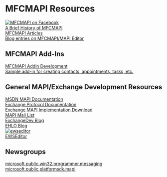 # MFCMAPI Resources
[![MFCMAPI on Facebook](http://badge.facebook.com/badge/26764016480.2776.1538253884.png)](http://www.facebook.com/pages/MFCMAPI/26764016480)<br/>
[A Brief History of MFCMAPI](http://blogs.msdn.com/stephen_griffin/archive/2008/01/04/a-brief-history-of-mfcmapi.aspx)<br/>
[MFCMAPI Articles](MFCMAPIArticles.md)<br/>
[Blog entries on MFCMAPI/MAPI Editor](http://blogs.msdn.com/stephen_griffin/archive/tags/MFCMAPI/default.aspx)<br/>

## MFCMAPI Add-Ins
[MFCMAPI Addin Development](MFCMAPIAddinDevelopment.md)<br/>
[Sample add-in for creating contacts, appointments, tasks, etc.](CreateOutlookItemsAddin.md)

## General MAPI/Exchange Development Resources
[MSDN MAPI Documentation](http://msdn2.microsoft.com/en-us/library/ms529058.aspx)<br/>
[Exchange Protocol Documentation](http://msdn.microsoft.com/en-us/library/cc307725.aspx)<br/>
[Exchange MAPI Implementation Download](http://blogs.msdn.com/stephen_griffin/archive/2006/06/09/announcing-mapi-cdo-download.aspx)<br/>
[MAPI Mail List](http://peach.ease.lsoft.com/archives/mapi-l.html)<br/>
[ExchangeDev Blog](http://blogs.msdn.com/exchangedev)<br/>
[EHLO Blog](http://msexchangeteam.com/archive/category/3305.aspx)<br/>
[![ewseditor](http://www.codeplex.com/Download?ProjectName=ewseditor&DownloadId=309916)](http://ewseditor.codeplex.com)<br/>
[EWSEditor](http://ewseditor.codeplex.com/)

## Newsgroups
[microsoft.public.win32.programmer.messaging](http://msdn.microsoft.com/newsgroups/default.aspx?dg=microsoft.public.win32.programmer.messaging)<br/>
[microsoft.public.platformsdk.mapi](http://msdn.microsoft.com/newsgroups/default.aspx?dg=microsoft.public.platformsdk.mapi)
